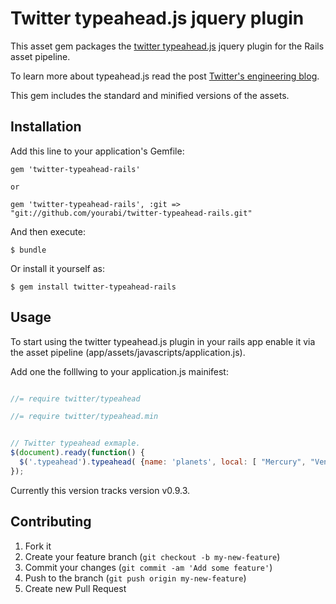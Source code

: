 # Twitter typeahead.js jquery plugin

This asset gem packages the [twitter typeahead.js](https://github.com/twitter/typeahead.js) jquery plugin for the Rails asset pipeline.

To learn more about typeahead.js read the post [Twitter's engineering blog](http://engineering.twitter.com/2013/02/twitter-typeaheadjs-you-autocomplete-me.html).

This gem includes the standard and minified versions of the assets.

## Installation

Add this line to your application's Gemfile:

    gem 'twitter-typeahead-rails'

    or

    gem 'twitter-typeahead-rails', :git => "git://github.com/yourabi/twitter-typeahead-rails.git"
    

And then execute:

    $ bundle

Or install it yourself as:

    $ gem install twitter-typeahead-rails

## Usage

To start using the twitter typeahead.js plugin in your rails app enable it via the asset pipeline (app/assets/javascripts/application.js).

Add one the folllwing to your application.js mainifest:

```js

//= require twitter/typeahead                                                                                                                                                                                                                             

//= require twitter/typeahead.min                                                                                                                                                                                                                        

```


```js

// Twitter typeahead exmaple.
$(document).ready(function() {
  $('.typeahead').typeahead( {name: 'planets', local: [ "Mercury", "Venus", "Earth", "Mars", "Jupiter", "Saturn", "Uranus", "Neptune" ] });
});

```

Currently this version tracks version v0.9.3.

## Contributing

1. Fork it
2. Create your feature branch (`git checkout -b my-new-feature`)
3. Commit your changes (`git commit -am 'Add some feature'`)
4. Push to the branch (`git push origin my-new-feature`)
5. Create new Pull Request


